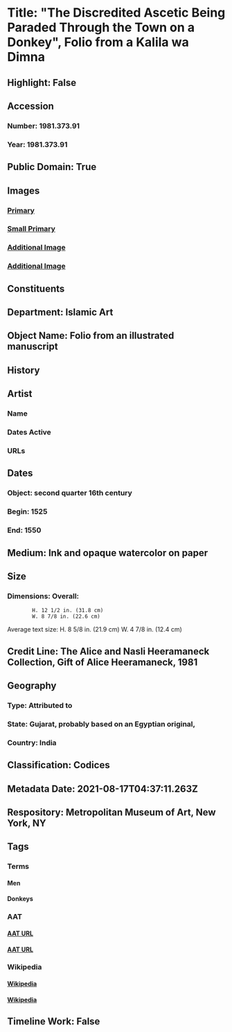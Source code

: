 # Title: "The Discredited Ascetic Being Paraded Through the Town on a Donkey", Folio from a Kalila wa Dimna
## Highlight: False
## Accession
### Number: 1981.373.91
### Year: 1981.373.91
## Public Domain: True
## Images
### [Primary](https://images.metmuseum.org/CRDImages/is/original/DP300784.jpg)
### [Small Primary](https://images.metmuseum.org/CRDImages/is/web-large/DP300784.jpg)
### [Additional Image](https://images.metmuseum.org/CRDImages/is/original/sf1981-373-91a.jpg)
### [Additional Image](https://images.metmuseum.org/CRDImages/is/original/sf1981-373-91b.jpg)
## Constituents
## Department: Islamic Art
## Object Name: Folio from an illustrated manuscript
## History
## Artist
### Name
### Dates Active
### URLs
## Dates
### Object: second quarter 16th century
### Begin: 1525
### End: 1550
## Medium: Ink and opaque watercolor on paper
## Size
### Dimensions: Overall:
            H. 12 1/2 in. (31.8 cm)
            W. 8 7/8 in. (22.6 cm)
Average text size:
            H. 8 5/8 in. (21.9 cm)
            W. 4 7/8 in. (12.4 cm)
## Credit Line: The Alice and Nasli Heeramaneck Collection, Gift of Alice Heeramaneck, 1981
## Geography
### Type: Attributed to
### State: Gujarat, probably based on an Egyptian original,
### Country: India
## Classification: Codices
## Metadata Date: 2021-08-17T04:37:11.263Z
## Respository: Metropolitan Museum of Art, New York, NY
## Tags
### Terms
#### Men
#### Donkeys
### AAT
#### [AAT URL](http://vocab.getty.edu/page/aat/300025928)
#### [AAT URL](http://vocab.getty.edu/page/aat/300265959)
### Wikipedia
#### [Wikipedia]()
#### [Wikipedia]()
## Timeline Work: False